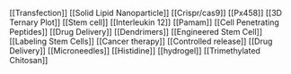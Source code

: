 [[Transfection]]
[[Solid Lipid Nanoparticle]]
[[Crispr/cas9]]
[[Px458]]
[[3D Ternary Plot]]
[[Stem cell]]
[[Interleukin 12]]
[[Pamam]]
[[Cell Penetrating Peptides]]
[[Drug Delivery]]
[[Dendrimers]]
[[Engineered Stem Cell]]
[[Labeling Stem Cells]]
[[Cancer therapy]]
[[Controlled release]]
[[Drug Delivery]]
[[Microneedles]]
[[Histidine]]
[[hydrogel]]
[[Trimethylated Chitosan]]
